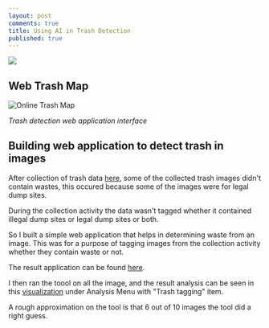 ```yaml
---
layout: post
comments: true
title: Using AI in Trash Detection
published: true
---
```


![](https://raw.githubusercontent.com/samweli/jekyll-now/master/images/trash-detection.png)

## Web Trash Map
![Online Trash Map](https://raw.githubusercontent.com/samweli/jekyll-now/master/images/trash-detection.png)

_Trash detection web application interface_

## Building web application to detect trash in images

After collection of trash data [here](http://samweli.github.io/Trash-Map/), some of the collected trash images didn't 
contain wastes, this occured because some of the images were for legal dump sites.

During the collection activity the data wasn't tagged whether it contained illegal dump sites or legal dump sites or both.

So I built a simple web application that helps in determining waste from an image. This was for a purpose of tagging images 
from the collection activity whether they contain waste or not.

The result application can be found [here](http://trash-detection.herokuapp.com/).

I then ran the toool on all the image, and the result analysis can be seen in this [visualization](http://dar-trash-viz.herokuapp.com/)
under Analysis Menu with "Trash tagging" item.

A rough approximation on the tool is that 6 out of 10 images the tool did a right guess.


